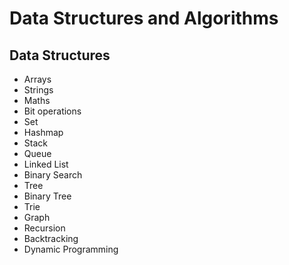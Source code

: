 # Data Structures and Algorithms

## Data Structures
- Arrays
- Strings
- Maths
- Bit operations
- Set
- Hashmap
- Stack
- Queue
- Linked List
- Binary Search
- Tree
- Binary Tree
- Trie
- Graph
- Recursion
- Backtracking
- Dynamic Programming